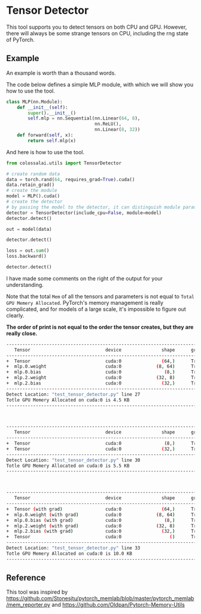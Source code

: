 # Tensor Detector

This tool supports you to detect tensors on both CPU and GPU. However, there will always be some strange tensors on CPU, including the rng state of PyTorch.

## Example

An example is worth than a thousand words.

The code below defines a simple MLP module, with which we will show you how to use the tool.

```python
class MLP(nn.Module):
    def __init__(self):
        super().__init__()
        self.mlp = nn.Sequential(nn.Linear(64, 8),
                                 nn.ReLU(),
                                 nn.Linear(8, 32))   
    def forward(self, x):
        return self.mlp(x)
```

And here is how to use the tool.

```python
from colossalai.utils import TensorDetector

# create random data
data = torch.rand(64, requires_grad=True).cuda()
data.retain_grad()
# create the module
model = MLP().cuda()
# create the detector
# by passing the model to the detector, it can distinguish module parameters from common tensors
detector = TensorDetector(include_cpu=False, module=model)
detector.detect()

out = model(data)

detector.detect()

loss = out.sum()
loss.backward()

detector.detect()
```

I have made some comments on the right of the output for your understanding.

Note that the total `Mem` of all the tensors and parameters is not equal to `Total GPU Memery Allocated`.  PyTorch's memory management is really complicated, and for models of a large scale, it's impossible to figure out clearly.

**The order of print is not equal to the order the tensor creates, but they are really close.**

```bash
------------------------------------------------------------------------------------------------------------
   Tensor                            device               shape      grad               dtype            Mem
------------------------------------------------------------------------------------------------------------
+  Tensor                            cuda:0               (64,)      True       torch.float32          256 B    # data
+  mlp.0.weight                      cuda:0             (8, 64)      True       torch.float32         2.0 KB
+  mlp.0.bias                        cuda:0                (8,)      True       torch.float32           32 B
+  mlp.2.weight                      cuda:0             (32, 8)      True       torch.float32         1.0 KB
+  mlp.2.bias                        cuda:0               (32,)      True       torch.float32          128 B
------------------------------------------------------------------------------------------------------------
Detect Location: "test_tensor_detector.py" line 27
Totle GPU Memery Allocated on cuda:0 is 4.5 KB
------------------------------------------------------------------------------------------------------------



------------------------------------------------------------------------------------------------------------
   Tensor                            device               shape      grad               dtype            Mem
------------------------------------------------------------------------------------------------------------
+  Tensor                            cuda:0                (8,)      True       torch.float32           32 B    # activation
+  Tensor                            cuda:0               (32,)      True       torch.float32          128 B    # output
------------------------------------------------------------------------------------------------------------
Detect Location: "test_tensor_detector.py" line 30
Totle GPU Memery Allocated on cuda:0 is 5.5 KB
------------------------------------------------------------------------------------------------------------



------------------------------------------------------------------------------------------------------------
   Tensor                            device               shape      grad               dtype            Mem
------------------------------------------------------------------------------------------------------------
+  Tensor (with grad)                cuda:0               (64,)      True       torch.float32          512 B    # data with grad
+  mlp.0.weight (with grad)          cuda:0             (8, 64)      True       torch.float32         4.0 KB
+  mlp.0.bias (with grad)            cuda:0                (8,)      True       torch.float32           64 B
+  mlp.2.weight (with grad)          cuda:0             (32, 8)      True       torch.float32         2.0 KB
+  mlp.2.bias (with grad)            cuda:0               (32,)      True       torch.float32          256 B
+  Tensor                            cuda:0                  ()      True       torch.float32            4 B    # loss
------------------------------------------------------------------------------------------------------------
Detect Location: "test_tensor_detector.py" line 33
Totle GPU Memery Allocated on cuda:0 is 10.0 KB
------------------------------------------------------------------------------------------------------------
```

## Reference

 This tool was inspired by https://github.com/Stonesjtu/pytorch_memlab/blob/master/pytorch_memlab/mem_reporter.py
 and https://github.com/Oldpan/Pytorch-Memory-Utils

